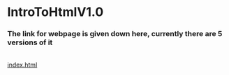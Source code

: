 # IntroToHtmlV1.0
<h3>The link for webpage is given down here, currently there are 5 versions of it</h3><br>
<a href="https://raghuvorkady.github.io/IntroToHtmlV1.0/brackets%20folder/index.html">index.html</a>
